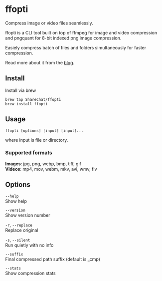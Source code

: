# ffopti

Compress image or video files seamlessly.

ffopti is a CLI tool built on top of ffmpeg for image and video compression and pngquant for 8-bit indexed png image compression.

Easiely compress batch of files and folders simultaneously for faster compression.

Read more about it from the [blog](https://sharechat.com/blogs/engineering/making-devs-lives-easier-local-assets-optimization-services-part-i).

## Install

Install via brew

`brew tap ShareChat/ffopti`  
`brew install ffopti`

## Usage

`ffopti [options] [input] [input]...`

where input is file or directory.

### Supported formats

**Images**: jpg, png, webp, bmp, tiff, gif  
**Videos**: mp4, mov, webm, mkv, avi, wmv, flv

## Options

`--help`  
 Show help

`--version`  
Show version number

`-r`, `--replace`  
Replace original

`-s`, `--silent`  
Run quietly with no info

`--suffix`  
Final compressed path suffix (default is \_cmp)

`--stats`  
Show compression stats
